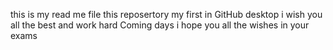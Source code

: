 this is my read me file 
this reposertory my first in GitHub desktop
i wish you all the best and work hard Coming days 
i hope you all the wishes in your exams 